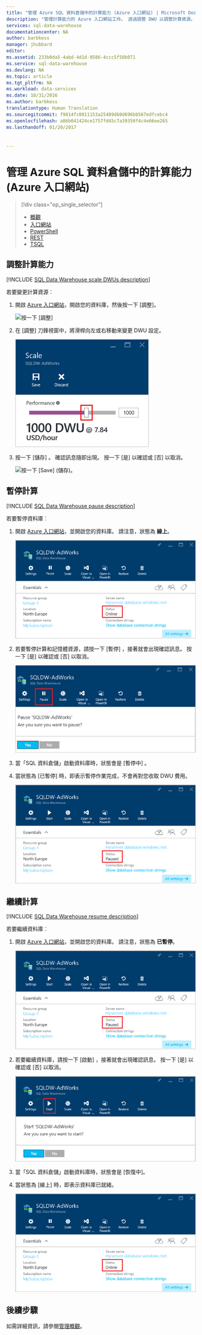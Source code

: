```yaml
---
title: "管理 Azure SQL 資料倉儲中的計算能力 (Azure 入口網站) | Microsoft Docs"
description: "管理計算能力的 Azure 入口網站工作。 透過調整 DWU 以調整計算資源。 或者，暫停和繼續計算資源以節省成本。"
services: sql-data-warehouse
documentationcenter: NA
author: barbkess
manager: jhubbard
editor: 
ms.assetid: 233b0da5-4abd-4d1d-9586-4ccc5f50b071
ms.service: sql-data-warehouse
ms.devlang: NA
ms.topic: article
ms.tgt_pltfrm: NA
ms.workload: data-services
ms.date: 10/31/2016
ms.author: barbkess
translationtype: Human Translation
ms.sourcegitcommit: f9814fc0011153a25489d60d696bb567edfcebc4
ms.openlocfilehash: a86b041424ce1757fd45c7a39350f4c4e66ee265
ms.lasthandoff: 01/20/2017


---
```

# <a name="manage-compute-power-in-azure-sql-data-warehouse-azure-portal"></a>管理 Azure SQL 資料倉儲中的計算能力 (Azure 入口網站)
> [!div class="op_single_selector"]
> * [概觀](sql-data-warehouse-manage-compute-overview.md)
> * [入口網站](sql-data-warehouse-manage-compute-portal.md)
> * [PowerShell](sql-data-warehouse-manage-compute-powershell.md)
> * [REST](sql-data-warehouse-manage-compute-rest-api.md)
> * [TSQL](sql-data-warehouse-manage-compute-tsql.md)
>
>


## <a name="scale-compute-power"></a>調整計算能力
[!INCLUDE [SQL Data Warehouse scale DWUs description](../../includes/sql-data-warehouse-scale-dwus-description.md)]

若要變更計算資源︰

1. 開啟 [Azure 入口網站][Azure portal]，開啟您的資料庫，然後按一下 [調整]。

    ![按一下 [調整]][1]
2. 在 [調整] 刀鋒視窗中，將滑桿向左或右移動來變更 DWU 設定。

    ![移動滑桿][2]
3. 按一下 [儲存] 。 確認訊息隨即出現。 按一下 [是] 以確認或 [否] 以取消。

    ![按一下 [Save] (儲存)。][3]

<a name="pause-compute-bk"></a>

## <a name="pause-compute"></a>暫停計算
[!INCLUDE [SQL Data Warehouse pause description](../../includes/sql-data-warehouse-pause-description.md)]

若要暫停資料庫︰

1. 開啟 [Azure 入口網站][Azure portal]，並開啟您的資料庫。 請注意，狀態為 **線上**。

    ![線上狀態][6]
2. 若要暫停計算和記憶體資源，請按一下 [暫停] ，接著就會出現確認訊息。 按一下 [是] 以確認或 [否] 以取消。

    ![確認暫停][7]
3. 當「SQL 資料倉儲」啟動資料庫時，狀態會是 [暫停中] 。
4. 當狀態為 [已暫停] 時，即表示暫停作業完成，不會再對您收取 DWU 費用。

    ![暫停狀態][4]

<a name="resume-compute-bk"></a>

## <a name="resume-compute"></a>繼續計算
[!INCLUDE [SQL Data Warehouse resume description](../../includes/sql-data-warehouse-resume-description.md)]

若要繼續資料庫︰

1. 開啟 [Azure 入口網站][Azure portal]，並開啟您的資料庫。 請注意，狀態為 **已暫停**。

    ![暫停資料庫][4]
2. 若要繼續資料庫，請按一下 [啟動] ，接著就會出現確認訊息。 按一下 [是] 以確認或 [否] 以取消。

    ![確認繼續][5]
3. 當「SQL 資料倉儲」啟動資料庫時，狀態會是 [恢復中]。
4. 當狀態為 [線上] 時，即表示資料庫已就緒。

    ![線上狀態][6]

<a name="next-steps-bk"></a>

## <a name="next-steps"></a>後續步驟
如需詳細資訊，請參閱[管理概觀][Management overview]。

<!--Image references-->
[1]: ./media/sql-data-warehouse-manage-compute-portal/click-scale.png
[2]: ./media/sql-data-warehouse-manage-compute-portal/move-slider.png
[3]: ./media/sql-data-warehouse-manage-compute-portal/click-save.png
[4]: ./media/sql-data-warehouse-manage-compute-portal/resume-database.png
[5]: ./media/sql-data-warehouse-manage-compute-portal/resume-confirm.png
[6]: ./media/sql-data-warehouse-manage-compute-portal/pause-database.png
[7]: ./media/sql-data-warehouse-manage-compute-portal/pause-confirm.png

<!--Article references-->
[Management overview]: ./sql-data-warehouse-overview-manage.md
[Manage compute overview]: ./sql-data-warehouse-manage-compute-overview.md

<!--MSDN references-->


<!--Other Web references-->

[Azure portal]: http://portal.azure.com/

